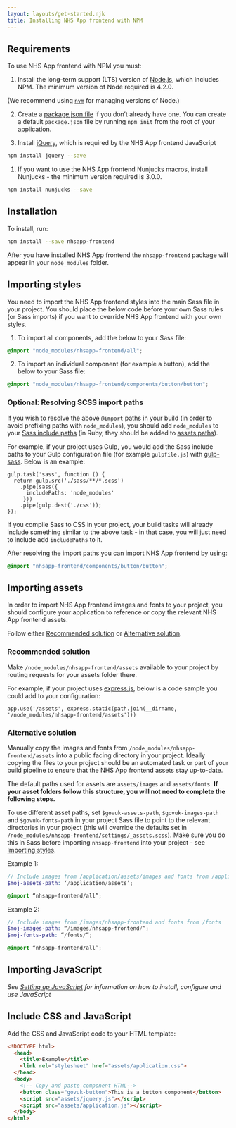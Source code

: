 ```yaml
---
layout: layouts/get-started.njk
title: Installing NHS App frontend with NPM
---
```


## Requirements

To use NHS App frontend with NPM you must:

1. Install the long-term support (LTS) version of [Node.js](https://nodejs.org/en/), which includes NPM. The minimum version of Node required is 4.2.0.

(We recommend using [`nvm`](https://github.com/creationix/nvm) for managing versions of Node.)

2. Create a [package.json file](https://docs.npmjs.com/files/package.json) if you don’t already have one. You can create a default `package.json` file by running `npm init` from the root of your application.

3. Install [jQuery](https://jquery.com/), which is required by the NHS App frontend JavaScript

```sh
npm install jquery --save
```

1. If you want to use the NHS App frontend Nunjucks macros, install Nunjucks - the minimum version required is 3.0.0.

```sh
npm install nunjucks --save
```

## Installation

To install, run:

```sh
npm install --save nhsapp-frontend
```

After you have installed NHS App frontend the `nhsapp-frontend` package will appear in your `node_modules` folder.

## Importing styles

You need to import the NHS App frontend styles into the main Sass file in your project. You should place the below code before your own Sass rules (or Sass imports) if you want to override NHS App frontend with your own styles.

1. To import all components, add the below to your Sass file:

```CSS
@import "node_modules/nhsapp-frontend/all";
```

2. To import an individual component (for example a button), add the below to your Sass file:

```CSS
@import "node_modules/nhsapp-frontend/components/button/button";
```

### Optional: Resolving SCSS import paths

If you wish to resolve the above `@import` paths in your build (in order to avoid prefixing paths with `node_modules`), you should add `node_modules` to
your [Sass include paths](https://github.com/sass/node-sass#includepaths) (in Ruby, they should be added to [assets paths](http://guides.rubyonrails.org/asset_pipeline.html#search-paths)).

For example, if your project uses Gulp, you would add the Sass include paths to your Gulp configuration file (for example `gulpfile.js`) with [gulp-sass](https://www.npmjs.com/package/gulp-sass). Below is an example:

```JS
gulp.task('sass', function () {
  return gulp.src('./sass/**/*.scss')
    .pipe(sass({
      includePaths: 'node_modules'
     }))
    .pipe(gulp.dest('./css'));
});
```

If you compile Sass to CSS in your project, your build tasks will already include something similar to the above task - in that case, you will just need
to include add `includePaths` to it.

After resolving the import paths you can import NHS App frontend by using:

```CSS
@import "nhsapp-frontend/components/button/button";
```

## Importing assets

In order to import NHS App frontend images and fonts to your project, you should configure your application to reference or copy the relevant NHS App frontend assets.

Follow either [Recommended solution](#recommended-solution) or [Alternative solution](#alternative-solution).

### Recommended solution

Make `/node_modules/nhsapp-frontend/assets` available to your project by routing requests for your assets folder there.

For example, if your project uses [express.js](https://expressjs.com/), below is a code sample you could add to your configuration:

```JS
app.use('/assets', express.static(path.join(__dirname, '/node_modules/nhsapp-frontend/assets')))
```

### Alternative solution

Manually copy the images and fonts from `/node_modules/nhsapp-frontend/assets` into a public facing directory in your project. Ideally copying the files to your project should be an automated task or part of your build pipeline to ensure that the NHS App frontend assets stay up-to-date.

The default paths used for assets are `assets/images` and `assets/fonts`. **If your asset folders follow this structure, you will not need to complete the following steps.**

To use different asset paths, set `$govuk-assets-path`, `$govuk-images-path` and `$govuk-fonts-path` in your project Sass file to point to the relevant directories in your project (this will override the defaults set in `/node_modules/nhsapp-frontend/settings/_assets.scss`). Make sure you do this in Sass before importing `nhsapp-frontend` into your project - see [Importing styles](#importing-styles).

Example 1:

```SCSS
// Include images from /application/assets/images and fonts from /application/assets/fonts
$moj-assets-path: ‘/application/assets’;

@import “nhsapp-frontend/all”;
```

Example 2:

```SCSS
// Include images from /images/nhsapp-frontend and fonts from /fonts
$moj-images-path: “/images/nhsapp-frontend/”;
$moj-fonts-path: “/fonts/”;

@import “nhsapp-frontend/all”;
```

## Importing JavaScript

_See [Setting up JavaScript](../../get-started/setting-up-javascript) for information on how to install, configure and use JavaScript_

## Include CSS and JavaScript

Add the CSS and JavaScript code to your HTML template:

```html
<!DOCTYPE html>
  <head>
    <title>Example</title>
    <link rel="stylesheet" href="assets/application.css">
  </head>
  <body>
    <!-- Copy and paste component HTML-->
    <button class="govuk-button">This is a button component</button>
    <script src="assets/jquery.js"></script>
    <script src="assets/application.js"></script>
  </body>
</html>
```
